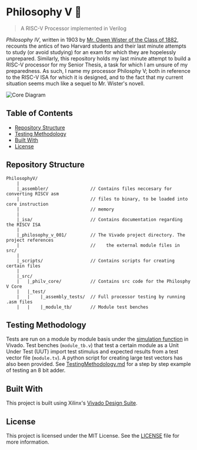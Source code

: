 # Philosophy V :book:
>A RISC-V Processor implemented in Verilog 

*Philosophy IV*, written in 1903 by [Mr. Owen Wister of the Class of 1882](https://en.wikipedia.org/wiki/Owen_Wister), recounts the antics of two Harvard students and their last minute attempts to study (or avoid studying) for an exam for which they are hopelessly unprepared. Similarly, this repository holds my last minute attempt to build a RISC-V processor for my Senior Thesis, a task for which I am unsure of my preparedness.
As such, I name my processor Philosphy V; both in reference to the RISC-V ISA for which it is designed, and to the fact that my current situation seems much like a sequel to Mr. Wister's novell.

![Core Diagram](https://github.com/AnthonyKenny98/)

## Table of Contents
+ [Repository Structure](#structure)
+ [Testing Methodology](#testing)
+ [Built With](#builtwith)
+ [License](#license)

## <a name=structure></a>Repository Structure
  ```
  PhilosophyV/
      |
      |_assembler/                // Contains files neccesary for converting RISCV asm
      |                           // files to binary, to be loaded into core instruction
      |                           // memory
      |
      |_isa/                      // Contains documentation regarding the RISCV ISA
      |
      |_philosophy_v_001/         // The Vivado project directory. The project references
      |                           //    the external module files in src/
      |
      |_scripts/                  // Contains scripts for creating certain files
      |
      |_src/
      |   |_philv_core/           // Contains src code for the Philosphy V Core
      |   |_test/
      |   |    |_assembly_tests/  // Full processor testing by running .asm files
      |   |    |_module_tb/       // Module test benches
  ```
  
## <a name=testing></a>Testing Methodology
Tests are run on a module by module basis under the [simulation function](https://www.xilinx.com/products/design-tools/vivado/simulator.html) in Vivado. Test benches (```module_tb.v```) that test a certain module as a Unit Under Test (UUT) import test stimulus and expected results from a test vector file (```module.tv```). A python script for creating large test vectors has also been provided. See [TestingMethodology.md](doc/TestingMethodology.md) for a step by step example of testing an 8 bit adder.


## <a name=builtwith></a>Built With
This project is built using Xilinx's [Vivado Design Suite](https://www.xilinx.com/products/design-tools/vivado.html).

## <a name=license></a>License
This project is licensed under the MIT License.  See the [LICENSE](LICENSE) file for more information.
